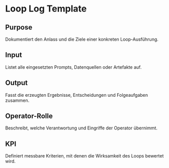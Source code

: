 # Loop Log Template

## Purpose
Dokumentiert den Anlass und die Ziele einer konkreten Loop-Ausführung.

## Input
Listet alle eingesetzten Prompts, Datenquellen oder Artefakte auf.

## Output
Fasst die erzeugten Ergebnisse, Entscheidungen und Folgeaufgaben zusammen.

## Operator-Rolle
Beschreibt, welche Verantwortung und Eingriffe der Operator übernimmt.

## KPI
Definiert messbare Kriterien, mit denen die Wirksamkeit des Loops bewertet wird.

